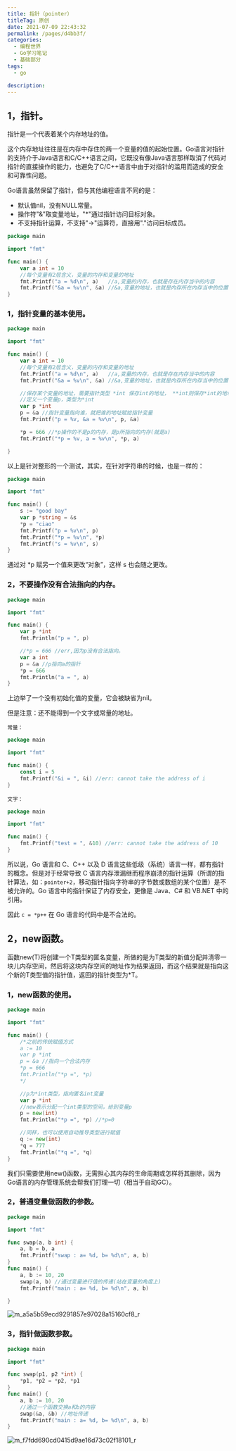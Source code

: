 ```yaml
---
title: 指针（pointer）
titleTag: 原创
date: 2021-07-09 22:43:32
permalink: /pages/d4bb3f/
categories: 
  - 编程世界
  - Go学习笔记
  - 基础部分
tags: 
  - go

description: 
---
```


## 1，指针。

指针是一个代表着某个内存地址的值。

这个内存地址往往是在内存中存住的两一个变量的值的起始位置。Go语言对指针的支持介于Java语言和C/C++语言之间，它既没有像Java语言那样取消了代码对指针的直接操作的能力，也避免了C/C++语言中由于对指针的滥用而造成的安全和可靠性问题。

Go语言虽然保留了指针，但与其他编程语言不同的是：
- 默认值nil，没有NULL常量。
- 操作符"&"取变量地址，"*"通过指针访问目标对象。
- 不支持指针运算，不支持"->"运算符，直接用"."访问目标成员。

```go
package main

import "fmt"

func main() {
	var a int = 10
	//每个变量有2层含义，变量的内存和变量的地址
	fmt.Printf("a = %d\n", a)   //a,变量的内存，也就是存在内存当中的内容
	fmt.Printf("&a = %v\n", &a) //&a,变量的地址，也就是内存所在内存当中的位置，也叫指针
}
```

### 1，指针变量的基本使用。

```go
package main

import "fmt"

func main() {
	var a int = 10
	//每个变量有2层含义，变量的内存和变量的地址
	fmt.Printf("a = %d\n", a)   //a,变量的内存，也就是存在内存当中的内容
	fmt.Printf("&a = %v\n", &a) //&a,变量的地址，也就是内存所在内存当中的位置，也叫指针

	//保存某个变量的地址，需要指针类型 *int 保存int的地址， **int则保存*int的地址
	//定义一个变量p，类型为*int
	var p *int
	p = &a //指针变量指向谁，就把谁的地址赋给指针变量
	fmt.Printf("p = %v, &a = %v\n", p, &a)

	*p = 666 //*p操作的不是p的内存，是p所指向的内存(就是a)
	fmt.Printf("*p = %v, a = %v\n", *p, a)

}
```

以上是针对整形的一个测试，其实，在针对字符串的时候，也是一样的：

```go
package main

import "fmt"

func main() {
	s := "good bay"
	var p *string = &s
	*p = "ciao"
	fmt.Printf("p = %v\n", p)
	fmt.Printf("*p = %v\n", *p)
	fmt.Printf("s = %v\n", s)
}
```

通过对 *p 赋另一个值来更改“对象”，这样 s 也会随之更改。

### 2，不要操作没有合法指向的内存。

```go
package main

import "fmt"

func main() {
	var p *int
	fmt.Println("p = ", p)

	//*p = 666 //err,因为p没有合法指向。
	var a int
	p = &a //p指向a的指针
	*p = 666
	fmt.Println("a = ", a)
}
```

上边举了一个没有初始化值的变量，它会被缺省为nil。

但是注意：还不能得到一个文字或常量的地址。

`常量：`

```go
package main

import "fmt"

func main() {
	const i = 5
	fmt.Printf("&i = ", &i) //err: cannot take the address of i
}
```

`文字：`

```go
package main

import "fmt"

func main() {
	fmt.Printf("test = ", &10) //err: cannot take the address of 10
}
```

所以说，Go 语言和 C、C++ 以及 D 语言这些低级（系统）语言一样，都有指针的概念。但是对于经常导致 C 语言内存泄漏继而程序崩溃的指针运算（所谓的指针算法，如：`pointer+2`，移动指针指向字符串的字节数或数组的某个位置）是不被允许的。Go 语言中的指针保证了内存安全，更像是 Java、C# 和 VB.NET 中的引用。

因此 `c = *p++` 在 Go 语言的代码中是不合法的。

## 2，new函数。

函数new(T)将创建一个T类型的匿名变量，所做的是为T类型的新值分配并清零一块儿内存空间，然后将这块内存空间的地址作为结果返回，而这个结果就是指向这个新的T类型值的指针值，返回的指针类型为*T。

### 1，new函数的使用。

```go
package main

import "fmt"

func main() {
	/*之前的传统赋值方式
	a := 10
	var p *int
	p = &a //指向一个合法内存
	*p = 666
	fmt.Println("*p =", *p)
	*/

	//p为*int类型，指向匿名int变量
	var p *int
	//new表示分配一个int类型的空间，给到变量p
	p = new(int)
	fmt.Println("*p =", *p) //*p=0

	//同样，也可以使用自动推导类型进行赋值
	q := new(int)
	*q = 777
	fmt.Println("*q =", *q)
}
```

我们只需要使用new()函数，无需担心其内存的生命周期或怎样将其删除，因为Go语言的内存管理系统会帮我们打理一切（相当于自动GC）。

### 2，普通变量做函数的参数。

```go
package main

import "fmt"

func swap(a, b int) {
	a, b = b, a
	fmt.Printf("swap : a= %d, b= %d\n", a, b)
}
func main() {
	a, b := 10, 20
	swap(a, b) //通过变量进行值的传递(站在变量的角度上)
	fmt.Printf("main : a= %d, b= %d\n", a, b)

}
```

![m_a5a5b59ecd9291857e97028a15160cf8_r](http://t.eryajf.net/imgs/2021/09/a26cb2391973151c.jpg)

### 3，指针做函数参数。

```go
package main

import "fmt"

func swap(p1, p2 *int) {
	*p1, *p2 = *p2, *p1
}
func main() {
	a, b := 10, 20
	//通过一个函数交换a和b的内容
	swap(&a, &b) //地址传递
	fmt.Printf("main : a= %d, b= %d\n", a, b)
}
```

![m_f7fdd690cd0415d9ae16d73c02f18101_r](http://t.eryajf.net/imgs/2021/09/e90f11c2c09eb536.jpg)
